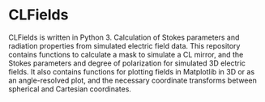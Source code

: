 # CLFields
CLFields is written in Python 3.
Calculation of Stokes parameters and radiation properties from simulated electric field data. This repository contains functions to calculate a mask to simulate a CL mirror, and the Stokes parameters and degree of polarization for simulated 3D electric fields. It also contains functions for plotting fields in Matplotlib in 3D or as an angle-resolved plot, and the necessary coordinate transforms between spherical and Cartesian coordinates.
